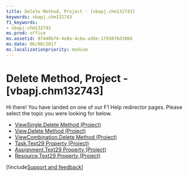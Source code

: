 ```yaml
---
title: Delete Method, Project - [vbapj.chm132743]
keywords: vbapj.chm132743
f1_keywords:
- vbapj.chm132743
ms.prod: office
ms.assetid: 87440b74-4e8a-4c6a-a36e-1793876d100d
ms.date: 06/08/2017
ms.localizationpriority: medium
---
```



# Delete Method, Project - [vbapj.chm132743]

Hi there! You have landed on one of our F1 Help redirector pages. Please select the topic you were looking for below.

- [ViewSingle.Delete Method (Project)](https://msdn.microsoft.com/library/a062d8b9-b68c-deff-9e26-b7f25fa8d829%28Office.15%29.aspx)
- [View.Delete Method (Project)](https://msdn.microsoft.com/library/fe255f80-95cb-2ce7-ef52-510203d41962%28Office.15%29.aspx)
- [ViewCombination.Delete Method (Project)](https://msdn.microsoft.com/library/ae00027a-684a-907f-1555-c128e2b88a23%28Office.15%29.aspx)
- [Task.Text29 Property (Project)](https://msdn.microsoft.com/library/2b42c47e-a943-ff75-c236-3862feba6942%28Office.15%29.aspx)
- [Assignment.Text29 Property (Project)](https://msdn.microsoft.com/library/11cc5c17-92f0-67f4-1f2d-9e3fb96561b1%28Office.15%29.aspx)
- [Resource.Text29 Property (Project)](https://msdn.microsoft.com/library/215e0008-1d4e-0b14-43d5-c71e9afe90ac%28Office.15%29.aspx)

[!include[Support and feedback](~/includes/feedback-boilerplate.md)]